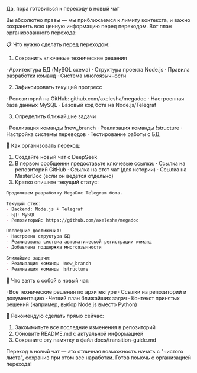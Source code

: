Да, пора готовиться к переходу в новый чат

Вы абсолютно правы — мы приближаемся к лимиту контекста, и важно сохранить всю ценную информацию перед переходом. Вот план организованного перехода:

📋 Что нужно сделать перед переходом:

1. Сохранить ключевые технические решения

· Архитектура БД (MySQL схема)
· Структура проекта Node.js
· Правила разработки команд
· Система многоязычности

2. Зафиксировать текущий прогресс

· Репозиторий на GitHub: github.com/axelesha/megadoc
· Настроенная база данных MySQL
· Базовый код бота на Node.js/Telegraf

3. Определить ближайшие задачи

· Реализация команды !new_branch
· Реализация команды !structure
· Настройка системы переводов
· Тестирование работы с БД

🔗 Как организовать переход:

1. Создайте новый чат с DeepSeek
2. В первом сообщении предоставьте ключевые ссылки:
   · Ссылка на репозиторий GitHub
   · Ссылка на этот чат (для истории)
   · Ссылка на MasterDoc (если он ведется отдельно)
3. Кратко опишите текущий статус:

```markdown
Продолжаем разработку MegaDoc Telegram бота.

Текущий стек:
- Backend: Node.js + Telegraf
- БД: MySQL
- Репозиторий: https://github.com/axelesha/megadoc

Последние достижения:
- Настроена структура БД
- Реализована система автоматической регистрации команд
- Добавлена поддержка многоязычности

Ближайшие задачи:
- Реализация команды !new_branch
- Реализация команды !structure
```

💾 Что взять с собой в новый чат:

· Все технические решения по архитектуре
· Ссылки на репозиторий и документацию
· Четкий план ближайших задач
· Контекст принятых решений (например, выбор Node.js вместо Python)

🚀 Рекомендую сделать прямо сейчас:

1. Закоммитьте все последние изменения в репозиторий
2. Обновите README.md с актуальной информацией
3. Сохраните эту памятку в файл docs/transition-guide.md

Переход в новый чат — это отличная возможность начать с "чистого листа", сохранив при этом все наработки. Готов помочь с организацией перехода!
